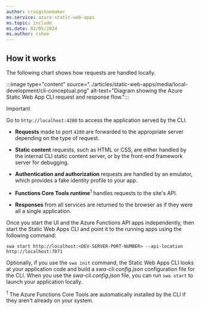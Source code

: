 ```yaml
---
author: craigshoemaker
ms.service: azure-static-web-apps
ms.topic: include
ms.date: 02/05/2024
ms.author: cshoe
---
```


## How it works

The following chart shows how requests are handled locally.

:::image type="content" source="../articles/static-web-apps/media/local-development/cli-conceptual.png" alt-text="Diagram showing the Azure Static Web App CLI request and response flow.":::

> [!IMPORTANT]
> Go to `http://localhost:4280` to access the application served by the CLI.

- **Requests** made to port `4280` are forwarded to the appropriate server depending on the type of request.

- **Static content** requests, such as HTML or CSS,  are either handled by the internal CLI static content server, or by the front-end framework server for debugging.

- **Authentication and authorization** requests are handled by an emulator, which provides a fake identity profile to your app.

- **Functions Core Tools runtime**<sup>1</sup> handles requests to the site's API.

- **Responses** from all services are returned to the browser as if they were all a single application.

Once you start the UI and the Azure Functions API apps independently, then start the Static Web Apps CLI and point it to the running apps using the following command:

```console
swa start http://localhost:<DEV-SERVER-PORT-NUMBER> --api-location http://localhost:7071
```

Optionally, if you use the `swa init` command, the Static Web Apps CLI looks at your application code and build a _swa-cli.config.json_ configuration file for the CLI. When you use the _swa-cli.config.json_ file, you can run `swa start` to launch your application locally.

<sup>1</sup> The Azure Functions Core Tools are automatically installed by the CLI if they aren't already on your system.
